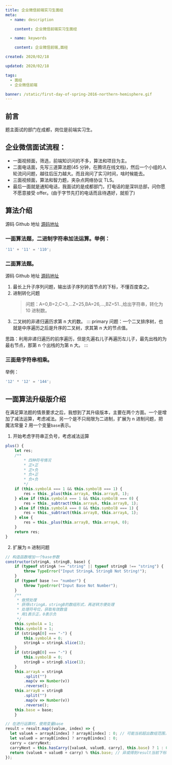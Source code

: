 ```yaml
---
title: 企业微信前端实习生面经
meta:
  - name: description

    content: 企业微信前端实习生面经

  - name: keywords

    content: 企业微信前端,面经

created: 2020/02/18

updated: 2020/02/18

tags:
  - 面经
  - 企业微信前端

banner: /static/first-day-of-spring-2016-northern-hemisphere.gif
---
```


## 前言

题主面试的部门在成都，岗位是前端实习生。

## 企业微信面试流程：

- 一面视频面，筛选，前端知识问的不多，算法和项目为主。
- 二面电话面，先写三道算法题(45 分钟，在腾讯在线文档)，然后一个小组的人轮流问问题，越往后压力越大。而且询问了实习时间，啥时候能去。
- 三面视频面，算法和智力题，夹杂点网络协议 TLS。
- 最后一面就是通知电话，我面试的是成都部门，打电话的是深圳总部，问你愿不愿意接受 offer。(由于字节先打的电话而且待遇好，就拒了)

## 算法介绍

源码 Github 地址 [源码地址](https://github.com/UESTCzhouyuchuan/interview-check/tree/master/%E4%BC%81%E4%B8%9A%E5%BE%AE%E4%BF%A1_%E5%89%8D%E7%AB%AF%E5%AE%9E%E4%B9%A0%E7%94%9F)

### 一面算法题，二进制字符串加法运算。举例：

```js
'11' + '11' = '110';
```

### 二面算法题。

源码 Github 地址 [源码地址](https://github.com/UESTCzhouyuchuan/interview-check/tree/master/%E4%BC%81%E4%B8%9A%E5%BE%AE%E4%BF%A1_%E5%89%8D%E7%AB%AF%E5%AE%9E%E4%B9%A0%E7%94%9F/%E4%BA%8C%E9%9D%A2%E7%AE%97%E6%B3%95%E4%B8%89%E9%A2%98)

1. 最长上升子序列问题，输出该子序列的首节点的下标，不懂百度查之。
2. 进制转化问题
   > 问题：A=0,B=2,C=3,...Z=25,BA=26,...,BZ=51..,给出字符串，转化为 10 进制数。
3. 二叉树的非递归遍历求第 n 大的数。
   ::: primary
   问题：一个二叉排序树，也就是中序遍历之后是升序的二叉树，求其第 n 大的节点值。

思路：利用非递归遍历的前序遍历，但是先遍右儿子再遍历左儿子，最先出栈的为最右节点，那第 n 个出栈的为第 n 大。
:::

### 三面是字符串相乘。

举例：

```js
'12' * '12' = '144';
```

## 一面算法升级版介绍

在满足算法题的情景要求之后，我想到了其升级版本，主要在两个方面。一个是增加了减法运算，考虑减法。另一个是不只局限为二进制，扩展为 n 进制问题，把魔法常量 2 用一个变量`base`表示。

1. 开始考虑字符串正负号，考虑减法运算

```javascript
plus() {
	let res;
	/**
		* 四种符号情况
		* 正+正
		* 正+负
		* 负+正
		* 负+负
		*/
	if (this.symbolA === 1 && this.symbolB === 1) {
		res = this._plus(this.arrayA, this.arrayB, 1);
	} else if (this.symbolA === 1 && this.symbolB === 0) {
		res = this._subtract(this.arrayA, this.arrayB, 1);
	} else if (this.symbolA === 0 && this.symbolB === 1) {
		res = this._subtract(this.arrayB, this.arrayA, 1);
	} else {
		res = this._plus(this.arrayB, this.arrayA, 0);
	}
	return res;
}
```

2. 扩展为 n 进制问题

```javascript
// 构造函数增加一个base参数
constructor(stringA, stringB, base) {
	if (typeof stringA !== "string" || typeof stringB !== "string") {
		throw TypeError("Input StringA、StringB Not String!");
	}
	if (typeof base !== "number") {
		throw TypeError("Input Base Not Number");
	}
	/**
	 * 做预处理
	 * 获得stringA，stringB的数组形式，再逆转方便处理
	 * 处理符号位，获取有效数值
	 * 用1表示正，0表示负
	 */
	this.symbolA = 1;
	this.symbolB = 1;
	if (stringA[0] === "-") {
		this.symbolA = 0;
		stringA = stringA.slice(1);
	}
	if (stringB[0] === "-") {
		this.symbolB = 0;
		stringB = stringB.slice(1);
	}
	this.arrayA = stringA
		.split("")
		.map(v => Number(v))
		.reverse();
	this.arrayB = stringB
		.split("")
		.map(v => Number(v))
		.reverse();
	this.base = base;
	}
```

```javascript
// 在进行运算时，使用变量base
result = result.map((value, index) => {
  let valueA = arrayA[index] ? arrayA[index] : 0; // 可能当前超出数组范围，做判断
  let valueB = arrayB[index] ? arrayB[index] : 0;
  carry = carryNext;
  carryNext = this.hasCarry([valueA, valueB, carry], this.base) ? 1 : 0; // 是否进位
  return (valueA + valueB + carry) % this.base; // 异或得到result当前下标值
});
```
